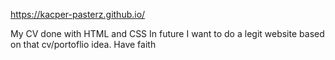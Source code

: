https://kacper-pasterz.github.io/

My CV done with HTML and CSS
In future I want to do a legit website based on that cv/portoflio idea.
Have faith
